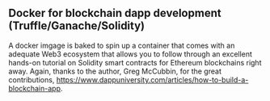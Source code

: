 ## Docker for blockchain dapp development (Truffle/Ganache/Solidity)

A docker imgage is baked to spin up a container that comes with an adequate Web3 ecosystem that allows you to follow through an excellent hands-on tutorial on Solidity smart contracts for Ethereum blockchains right away. Again, thanks to the author, Greg McCubbin, for the great contributions, https://www.dappuniversity.com/articles/how-to-build-a-blockchain-app.


